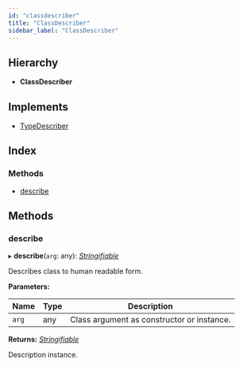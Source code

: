 ```yaml
---
id: "classdescriber"
title: "ClassDescriber"
sidebar_label: "ClassDescriber"
---
```


## Hierarchy

* **ClassDescriber**

## Implements

* [TypeDescriber](../interfaces/types.typedescriber.md)

## Index

### Methods

* [describe](classdescriber.md#describe)

## Methods

###  describe

▸ **describe**(`arg`: any): *[Stringifiable](../interfaces/types.stringifiable.md)*

Describes class to human readable form.

**Parameters:**

Name | Type | Description |
------ | ------ | ------ |
`arg` | any | Class argument as constructor or instance. |

**Returns:** *[Stringifiable](../interfaces/types.stringifiable.md)*

Description instance.
